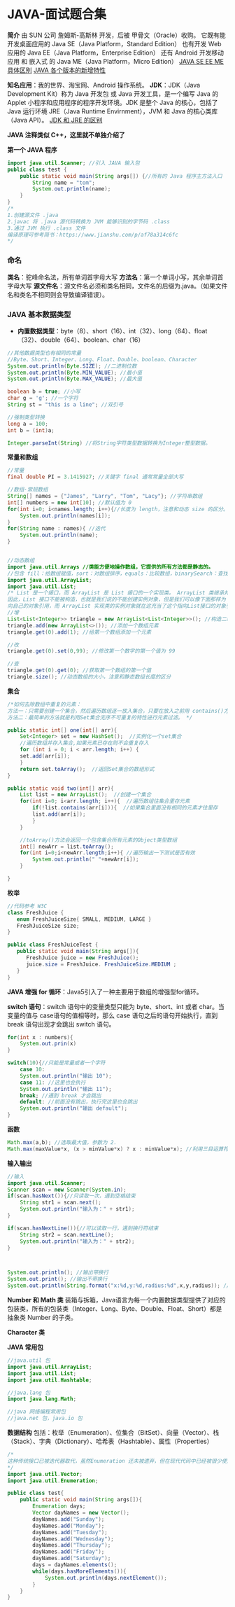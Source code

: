 # JAVA-面试题合集

**简介**
由 SUN 公司 詹姆斯-高斯林 开发，后被 甲骨文（Oracle）收购。
它既有能开发桌面应用的 Java SE（Java Platform，Standard Edition）
也有开发 Web 应用的 Java EE（Java Platform，Enterprise Edition）
还有 Android 开发移动应用 和 嵌入式 的 Java ME（Java Platform，Micro Edition）
[JAVA SE EE ME具体区别](https://blog.csdn.net/qq_29611345/article/details/102384776)
[JAVA 各个版本的新增特性](https://blog.csdn.net/qq_22194659/article/details/86134443)

**知名应用**：我的世界、淘宝网、Android 操作系统。
**JDK**：JDK（Java Development Kit）称为 Java 开发包 或 Java 开发工具，是一个编写 Java 的 Applet 小程序和应用程序的程序开发环境。JDK 是整个 Java 的核心，包括了 Java 运行环境 JRE（Java Runtime Envirnment），JVM 和 Java 的核心类库（Java API）。
[JDK 和 JRE 的区别](https://blog.csdn.net/shaochenshuo/article/details/78507132)

**JAVA 注释类似 C++，这里就不单独介绍了**

**第一个 JAVA 程序**

```java
import java.util.Scanner; //引入 JAVA 输入包
public class test {
    public static void main(String args[]) {//所有的 Java 程序主方法入口
    	String name = "tom";
    	System.out.println(name);
    }
}
/*
1.创建源文件 .java
2.javac 将 .java 源代码转换为 JVM 能够识别的字节码 .class
3.通过 JVM 执行 .class 文件
编译原理可参考简书：https://www.jianshu.com/p/af78a314c6fc
*/
```
### 命名
**类名**：驼峰命名法，所有单词首字母大写
**方法名**：第一个单词小写，其余单词首字母大写
**源文件名**：源文件名必须和类名相同，文件名的后缀为.java。（如果文件名和类名不相同则会导致编译错误）。


### JAVA 基本数据类型
* **内置数据类型**：byte（8）、short（16）、int（32）、long（64）、float（32）、double（64）、boolean、char（16）
```java
//其他数据类型也有相同的常量
//Byte、Short、Integer、Long、Float、Double、boolean、Character
System.out.println(Byte.SIZE); //二进制位数
System.out.println(Byte.MIN_VALUE); //最小值
System.out.println(Byte.MAX_VALUE); //最大值

boolean b = true; //小写
char g = 'g'; //一个字符
String st = "this is a line"; //双引号

//强制类型转换
long a = 100;
int b = (int)a;

Integer.parseInt(String) //将String字符类型数据转换为Integer整型数据。
```

**常量和数组**
```java
//常量
final double PI = 3.1415927; //关键字 final 通常常量全部大写

//数组-常规数组
String[] names = {"James", "Larry", "Tom", "Lacy"}; //字符串数组
int[] numbers = new int[10]; //默认值为 0
for(int i=0; i<names.length; i++){//长度为 length，注意和动态 size 的区分。
    System.out.println(names[i]);
}
for(String name : names){ //迭代
    System.out.println(name);
}


//动态数组
import java.util.Arrays //类能方便地操作数组，它提供的所有方法都是静态的。
//包含 fill：给数组赋值，sort：对数组排序，equals：比较数组，binarySearch：查找数组元素
import java.util.ArrayList;
import java.util.List;
/* List 是一个接口，而 ArrayList 是 List 接口的一个实现类。 ArrayList 类继承并实现了 List 接口。 
因此，List 接口不能被构造，也就是我们说的不能创建实例对象，但是我们可以像下面那样为 List 接口创建一个指
向自己的对象引用，而 ArrayList 实现类的实例对象就在这充当了这个指向List接口的对象引用。 */
//增
List<List<Integer>> triangle = new ArrayList<List<Integer>>(); //构造二维数组，长度不固定
triangle.add(new ArrayList<>()); //添加一个数组元素
triangle.get(0).add(1); //给第一个数组添加一个元素

//改
triangle.get(0).set(0,99); //修改第一个数字的第一个值为 99

//查
triangle.get(0).get(0); //获取第一个数组的第一个值
triangle.size(); //动态数组的大小，注意和静态数组长度的区分

```

**集合**
```java
/*如何去除数组中重复的元素：
方法一：只需要创建一个集合，然后遍历数组逐一放入集合，只要在放入之前用 contains()方法判断一下集合中是否已经存在这个元素就行了，然后用 toArray 转成数组一切搞定。 
方法二：最简单的方法就是利用Set集合无序不可重复的特性进行元素过滤。 */

public static int[] one(int[] arr){
    Set<Integer> set = new HashSet();  //实例化一个set集合  
    //遍历数组并存入集合,如果元素已存在则不会重复存入  
    for (int i = 0; i < arr.length; i++) {  
    set.add(arr[i]);  
    }  
    return set.toArray();  //返回Set集合的数组形式
}

public static void two(int[] arr){  
    List list = new ArrayList();  //创建一个集合 
    for(int i=0; i<arr.length; i++){  //遍历数组往集合里存元素
        if(!list.contains(arr[i])){  //如果集合里面没有相同的元素才往里存
        list.add(arr[i]);  
        }  
    }  

    //toArray()方法会返回一个包含集合所有元素的Object类型数组  
    int[] newArr = list.toArray();  
    for(int i=0;i<newArr.length;i++){ //遍历输出一下测试是否有效 
   		System.out.println(" "+newArr[i]);  
    }  

}  

```


**枚举**
```java
//代码参考 W3C
class FreshJuice {
   enum FreshJuiceSize{ SMALL, MEDIUM, LARGE }
   FreshJuiceSize size;
}

public class FreshJuiceTest {
   public static void main(String args[]){
      FreshJuice juice = new FreshJuice();
      juice.size = FreshJuice. FreshJuiceSize.MEDIUM ;
   }
}
```


**JAVA 增强 for 循环**：Java5引入了一种主要用于数组的增强型for循环。

**switch 语句**：switch 语句中的变量类型只能为 byte、short、int 或者 char。当变量的值与 case语句的值相等时，那么 case 语句之后的语句开始执行，直到 break 语句出现才会跳出 switch 语句。

```java
for(int x : numbers){
	System.out.prin(x)
}

switch(10){//只能是常量或者一个字符
	case 10:
	System.out.println("输出 10");
	case 11: //这里也会执行
	System.out.println("输出 11");
	break; //遇到 break 才会跳出
	default: //前面没有跳出，执行完这里也会跳出
	System.out.println("输出 default");
}
```


**函数**
```java
Math.max(a,b); //选取最大值，参数为 2.
Math.max(maxValue*x, (x > minValue*x) ? x : minValue*x); //利用三目运算符，三数取最大值。
```


**输入输出**
```java
//输入
import java.util.Scanner;
Scanner scan = new Scanner(System.in);
if(scan.hasNext()){//只读取一次，遇到空格结束
	String str1 = scan.next();
	System.out.println("输入为：" + str1);
}

if(scan.hasNextLine()){//可以读取一行，遇到换行符结束
	String str2 = scan.nextLine();
	System.out.println("输入为：" + str2);
} 



System.out.println(); //输出带换行
System.out.print(); //输出不带换行
System.out.println(String.format("x:%d,y:%d,radius:%d",x,y,radius)); //%d 十进制，%s 字符串
```

**Number 和 Math 类**
装箱与拆箱，Java语言为每一个内置数据类型提供了对应的包装类，所有的包装类（Integer、Long、Byte、Double、Float、Short）都是抽象类 Number 的子类。

**Character 类**


**JAVA 常用包**

```java
//java.util 包
import java.util.ArrayList;
import java.util.List;
import java.util.Hashtable;

//java.lang 包
import java.lang.Math;

//java 网络编程常用包
//java.net 包，java.io 包
```

**数据结构**
包括：枚举（Enumeration）、位集合（BitSet）、向量（Vector）、栈（Stack）、字典（Dictionary）、哈希表（Hashtable）、属性（Properties）

```java
/*
这种传统接口已被迭代器取代，虽然Enumeration 还未被遗弃，但在现代代码中已经被很少使用了。
*/
import java.util.Vector;
import java.util.Enumeration;

public class test{
	public static void main(String args[]){
		Enumeration days;
		Vector dayNames = new Vector();
		dayNames.add("Sunday");
		dayNames.add("Monday");
		dayNames.add("Tuesday");
		dayNames.add("Wednesday");
		dayNames.add("Thursday");
		dayNames.add("Friday");
		dayNames.add("Saturday");
		days = dayNames.elements();
		while(days.hasMoreElements()){
			System.out.println(days.nextElement());
		}
	}
}
```




